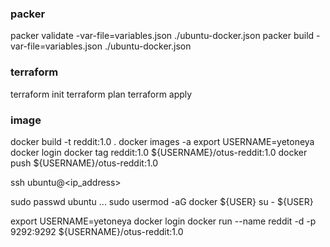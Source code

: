 ### packer

packer validate -var-file=variables.json ./ubuntu-docker.json
packer build -var-file=variables.json ./ubuntu-docker.json

### terraform

terraform init
terraform plan
terraform apply

### image

docker build -t reddit:1.0 .
docker images -a
export USERNAME=yetoneya
docker login
docker tag reddit:1.0 ${USERNAME}/otus-reddit:1.0
docker push ${USERNAME}/otus-reddit:1.0

ssh ubuntu@<ip_address>

sudo passwd ubuntu
...
sudo usermod -aG docker ${USER}
su - ${USER}

export USERNAME=yetoneya
docker login
docker run --name reddit -d -p 9292:9292 ${USERNAME}/otus-reddit:1.0


